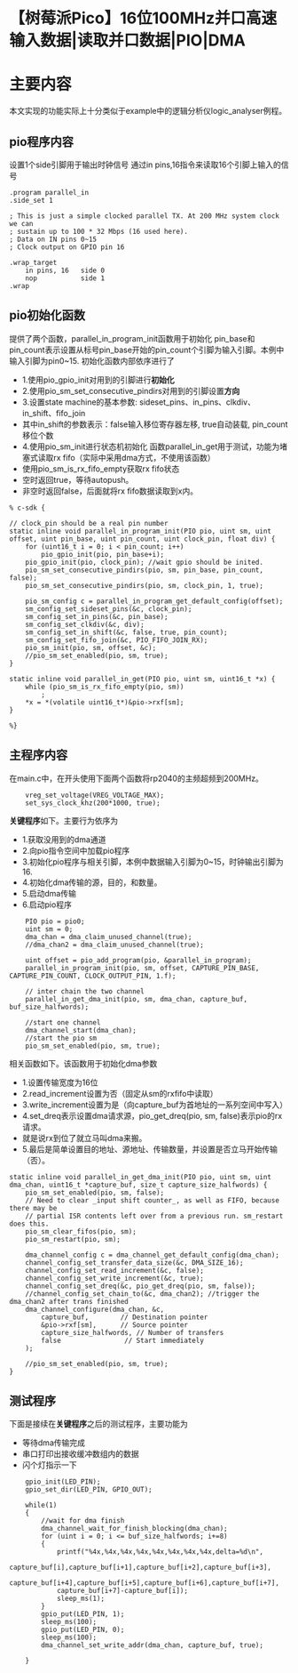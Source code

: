 # 【树莓派Pico】16位100MHz并口高速输入数据|读取并口数据|PIO|DMA

# 主要内容

本文实现的功能实际上十分类似于example中的逻辑分析仪logic_analyser例程。

## pio程序内容

设置1个side引脚用于输出时钟信号
通过in pins,16指令来读取16个引脚上输入的信号

```
.program parallel_in
.side_set 1

; This is just a simple clocked parallel TX. At 200 MHz system clock we can
; sustain up to 100 * 32 Mbps (16 used here).
; Data on IN pins 0~15
; Clock output on GPIO pin 16

.wrap_target
    in pins, 16   side 0
    nop           side 1
.wrap
```

## pio初始化函数

提供了两个函数，parallel_in_program_init函数用于初始化
pin_base和pin_count表示设置从标号pin_base开始的pin_count个引脚为输入引脚。本例中输入引脚为pin0~15.
初始化函数内部依序进行了
- 1.使用pio_gpio_init对用到的引脚进行**初始化**
- 2.使用pio_sm_set_consecutive_pindirs对用到的引脚设置**方向**
- 3.设置state machine的基本参数: sideset_pins、in_pins、clkdiv、in_shift、fifo_join
- 其中in_shift的参数表示：false输入移位寄存器左移, true自动装载, pin_count移位个数
- 4.使用pio_sm_init进行状态机初始化
函数parallel_in_get用于测试，功能为堵塞式读取rx fifo（实际中采用dma方式，不使用该函数）
- 使用pio_sm_is_rx_fifo_empty获取rx fifo状态
- 空时返回true，等待autopush。
- 非空时返回false，后面就将rx fifo数据读取到x内。
```
% c-sdk {

// clock_pin should be a real pin number
static inline void parallel_in_program_init(PIO pio, uint sm, uint offset, uint pin_base, uint pin_count, uint clock_pin, float div) {
    for (uint16_t i = 0; i < pin_count; i++)
        pio_gpio_init(pio, pin_base+i);
    pio_gpio_init(pio, clock_pin); //wait gpio should be inited. 
    pio_sm_set_consecutive_pindirs(pio, sm, pin_base, pin_count, false);
    pio_sm_set_consecutive_pindirs(pio, sm, clock_pin, 1, true);
    
    pio_sm_config c = parallel_in_program_get_default_config(offset);
    sm_config_set_sideset_pins(&c, clock_pin);
    sm_config_set_in_pins(&c, pin_base);
    sm_config_set_clkdiv(&c, div);
    sm_config_set_in_shift(&c, false, true, pin_count);
    sm_config_set_fifo_join(&c, PIO_FIFO_JOIN_RX);
    pio_sm_init(pio, sm, offset, &c);
    //pio_sm_set_enabled(pio, sm, true);
}

static inline void parallel_in_get(PIO pio, uint sm, uint16_t *x) {
    while (pio_sm_is_rx_fifo_empty(pio, sm))
        ;
    *x = *(volatile uint16_t*)&pio->rxf[sm];
}

%}
```

## 主程序内容

在main.c中，在开头使用下面两个函数将rp2040的主频超频到200MHz。

```
    vreg_set_voltage(VREG_VOLTAGE_MAX);
    set_sys_clock_khz(200*1000, true);
```

**关键程序**如下。主要行为依序为
- 1.获取没用到的dma通道
- 2.向pio指令空间中加载pio程序
- 3.初始化pio程序与相关引脚，本例中数据输入引脚为0~15，时钟输出引脚为16.
- 4.初始化dma传输的源，目的，和数量。
- 5.启动dma传输
- 6.启动pio程序

```
    PIO pio = pio0;
    uint sm = 0;
    dma_chan = dma_claim_unused_channel(true);
    //dma_chan2 = dma_claim_unused_channel(true);

    uint offset = pio_add_program(pio, &parallel_in_program);
    parallel_in_program_init(pio, sm, offset, CAPTURE_PIN_BASE, CAPTURE_PIN_COUNT, CLOCK_OUTPUT_PIN, 1.f);

    // inter chain the two channel
    parallel_in_get_dma_init(pio, sm, dma_chan, capture_buf, buf_size_halfwords);

    //start one channel
    dma_channel_start(dma_chan);
    //start the pio sm
    pio_sm_set_enabled(pio, sm, true);
```

相关函数如下。该函数用于初始化dma参数
- 1.设置传输宽度为16位
- 2.read_increment设置为否（固定从sm的rxfifo中读取）
- 3.write_increment设置为是（向capture_buf为首地址的一系列空间中写入）
- 4.set_dreq表示设置dma请求源，pio_get_dreq(pio, sm, false)表示pio的rx请求。
- 就是说rx到位了就立马叫dma来搬。
- 5.最后是简单设置目的地址、源地址、传输数量，并设置是否立马开始传输（否）。

```
static inline void parallel_in_get_dma_init(PIO pio, uint sm, uint dma_chan, uint16_t *capture_buf, size_t capture_size_halfwords) {
    pio_sm_set_enabled(pio, sm, false);
    // Need to clear _input shift counter_, as well as FIFO, because there may be
    // partial ISR contents left over from a previous run. sm_restart does this.
    pio_sm_clear_fifos(pio, sm);
    pio_sm_restart(pio, sm);

    dma_channel_config c = dma_channel_get_default_config(dma_chan);
    channel_config_set_transfer_data_size(&c, DMA_SIZE_16);
    channel_config_set_read_increment(&c, false);
    channel_config_set_write_increment(&c, true);
    channel_config_set_dreq(&c, pio_get_dreq(pio, sm, false));
    //channel_config_set_chain_to(&c, dma_chan2); //trigger the dma_chan2 after trans finished
    dma_channel_configure(dma_chan, &c,
        capture_buf,        // Destination pointer
        &pio->rxf[sm],      // Source pointer
        capture_size_halfwords, // Number of transfers
        false                // Start immediately
    );
    
    //pio_sm_set_enabled(pio, sm, true);
}
```

## 测试程序

下面是接续在**关键程序**之后的测试程序，主要功能为
- 等待dma传输完成
- 串口打印出接收缓冲数组内的数据
- 闪个灯指示一下

```
    gpio_init(LED_PIN);
    gpio_set_dir(LED_PIN, GPIO_OUT);

    while(1)
    {
        //wait for dma finish
        dma_channel_wait_for_finish_blocking(dma_chan);
        for (uint i = 0; i <= buf_size_halfwords; i+=8)
        {
            printf("%4x,%4x,%4x,%4x,%4x,%4x,%4x,%4x,delta=%d\n",
            capture_buf[i],capture_buf[i+1],capture_buf[i+2],capture_buf[i+3],
            capture_buf[i+4],capture_buf[i+5],capture_buf[i+6],capture_buf[i+7],
            capture_buf[i+7]-capture_buf[i]);
            sleep_ms(1);
        }
        gpio_put(LED_PIN, 1);
        sleep_ms(100);
        gpio_put(LED_PIN, 0);
        sleep_ms(100);
        dma_channel_set_write_addr(dma_chan, capture_buf, true);

    }
```